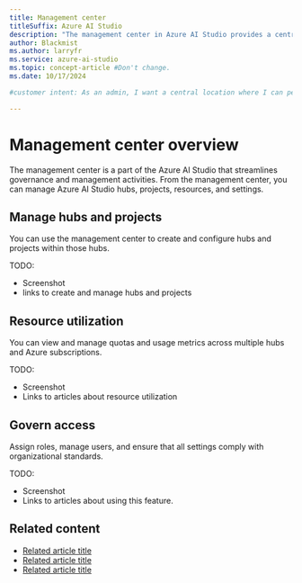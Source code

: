 ```yaml
---
title: Management center
titleSuffix: Azure AI Studio
description: "The management center in Azure AI Studio provides a centralized hub for governance and management activities."
author: Blackmist
ms.author: larryfr
ms.service: azure-ai-studio
ms.topic: concept-article #Don't change.
ms.date: 10/17/2024

#customer intent: As an admin, I want a central location where I can perform governance and management activities.

---
```


# Management center overview

The management center is a part of the Azure AI Studio that streamlines governance and management activities. From the management center, you can manage Azure AI Studio hubs, projects, resources, and settings.

## Manage hubs and projects

You can use the management center to create and configure hubs and projects within those hubs.

TODO:
- Screenshot
- links to create and manage hubs and projects

## Resource utilization

You can view and manage quotas and usage metrics across multiple hubs and Azure subscriptions.

TODO:
- Screenshot
- Links to articles about resource utilization

## Govern access

Assign roles, manage users, and ensure that all settings comply with organizational standards.

TODO:
- Screenshot
- Links to articles about using this feature.

## Related content

- [Related article title](link.md)
- [Related article title](link.md)
- [Related article title](link.md)

<!-- Optional: Related content - H2

Consider including a "Related content" H2 section that 
lists links to 1 to 3 articles the user might find helpful.

-->

<!--

Remove all comments except the customer intent
before you sign off or merge to the main branch.

-->